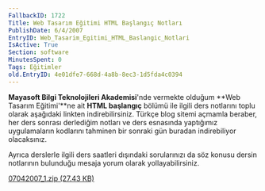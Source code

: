 ```yaml
---
FallbackID: 1722
Title: Web Tasarım Eğitimi HTML Başlangıç Notları
PublishDate: 6/4/2007
EntryID: Web_Tasarim_Egitimi_HTML_Baslangic_Notlari
IsActive: True
Section: software
MinutesSpent: 0
Tags: Eğitimler
old.EntryID: 4e01dfe7-668d-4a8b-8ec3-1d5fda4c0394
---
```

**Mayasoft Bilgi Teknolojileri Akademisi**'nde vermekte olduğum **Web
Tasarım Eğitimi'**ne ait **HTML başlangıç** bölümü ile ilgili ders
notlarını toplu olarak aşağıdaki linkten indirebilirsiniz. Türkçe blog
sitemi açmamla beraber, her ders sonrası derlediğim notları ve ders
esnasında yaptığımız uygulamaların kodlarını tahminen bir sonraki gün
buradan indirebiliyor olacaksınız.

Ayrıca derslerle ilgili ders saatleri dışındaki sorularınızı da söz
konusu dersin notlarının bulunduğu mesaja yorum olarak
yollayabilirsiniz.

[07042007_1.zip (27.43
KB)](media/Web_Tasarim_Egitimi_HTML_Baslangic_Notlari/07042007_1.zip)


